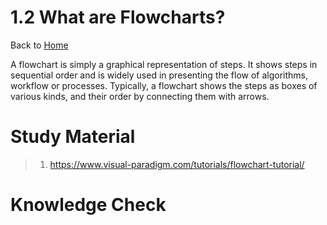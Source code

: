 # 1.2 What are Flowcharts?

Back to [Home](../../README.md)

A flowchart is simply a graphical representation of steps. It shows steps in sequential order and is widely used in presenting the flow of algorithms, workflow or processes. Typically, a flowchart shows the steps as boxes of various kinds, and their order by connecting them with arrows.

# Study Material

> 1. <https://www.visual-paradigm.com/tutorials/flowchart-tutorial/>


# Knowledge Check